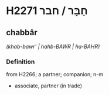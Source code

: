 # H2271 חַבָּר / חבר

## chabbâr

_(khab-bawr' | hahb-BAWR | ha-BAHR)_

### Definition

from H2266; a partner; companion; n-m

- associate, partner (in trade)
